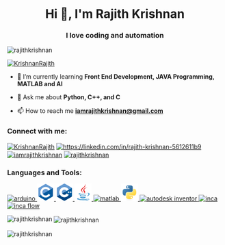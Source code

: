 <h1 align="center">Hi 👋, I'm Rajith Krishnan</h1>
<h3 align="center">I love coding and automation</h3>

<p align="left"> <img src="https://komarev.com/ghpvc/?username=rajithkrishnan&label=Profile%20views&color=0e75b6&style=flat" alt="rajithkrishnan" /> </p>

<p align="left"> <a href="https://twitter.com/KrishnanRajith" target="blank"><img src="https://img.shields.io/twitter/follow/KrishnanRajith?logo=twitter&style=for-the-badge" alt="KrishnanRajith" /></a> </p>

- 🌱 I’m currently learning **Front End Development, JAVA Programming, MATLAB and AI**

- 💬 Ask me about **Python, C++, and C**

- 📫 How to reach me **iamrajithkrishnan@gmail.com**

<h3 align="left">Connect with me:</h3>
<p align="left">
<a href="https://twitter.com/KrishnanRajith" target="blank"><img align="center" src="https://raw.githubusercontent.com/rahuldkjain/github-profile-readme-generator/master/src/images/icons/Social/twitter.svg" alt="KrishnanRajith" height="30" width="40" /></a>
<a href="https://linkedin.com/in/rajith-krishnan-5612611b9" target="blank"><img align="center" src="https://raw.githubusercontent.com/rahuldkjain/github-profile-readme-generator/master/src/images/icons/Social/linked-in-alt.svg" alt="https://linkedin.com/in/rajith-krishnan-5612611b9" height="30" width="40" /></a>
<a href="https://instagram.com/iamrajithkrishnan" target="blank"><img align="center" src="https://raw.githubusercontent.com/rahuldkjain/github-profile-readme-generator/master/src/images/icons/Social/instagram.svg" alt="iamrajithkrishnan" height="30" width="40" /></a>
<a href="https://www.hackerrank.com/rajithkrishnan" target="blank"><img align="center" src="https://raw.githubusercontent.com/rahuldkjain/github-profile-readme-generator/master/src/images/icons/Social/hackerrank.svg" alt="rajithkrishnan" height="30" width="40" /></a>

<h3 align="left">Languages and Tools:</h3>
<p align="left"> <a href="https://www.arduino.cc/" target="_blank" rel="noreferrer"> <img src="https://cdn.worldvectorlogo.com/logos/arduino-1.svg" alt="arduino" width="40" height="40"/> </a> <a href="https://www.cprogramming.com/" target="_blank" rel="noreferrer"> <img src="https://raw.githubusercontent.com/devicons/devicon/master/icons/c/c-original.svg" alt="c" width="40" height="40"/> </a> <a href="https://www.w3schools.com/cpp/" target="_blank" rel="noreferrer"> <img src="https://raw.githubusercontent.com/devicons/devicon/master/icons/cplusplus/cplusplus-original.svg" alt="cplusplus" width="40" height="40"/> </a> <a href="https://www.java.com" target="_blank" rel="noreferrer"> <img src="https://raw.githubusercontent.com/devicons/devicon/master/icons/java/java-original.svg" alt="java" width="40" height="40"/> </a> <a href="https://www.mathworks.com/" target="_blank" rel="noreferrer"> <img src="https://upload.wikimedia.org/wikipedia/commons/2/21/Matlab_Logo.png" alt="matlab" width="40" height="40"/> </a> <a href="https://www.python.org" target="_blank" rel="noreferrer"> <img src="https://raw.githubusercontent.com/devicons/devicon/master/icons/python/python-original.svg" alt="python" width="40" height="40"/> </a> <a href="https://www.autodesk.com/products/inventor/overview" target="_blank" rel="noreferrer"> <img src="https://commons.wikimedia.org/wiki/File:Autodesk_Logo_2021.svg#/media/File:Autodesk_Logo_2021.svg" alt="autodesk inventor" width="40" height="40"/> </a> <a href="https://www.inca.com/" target="_blank" rel="noreferrer"> <img src="https://www.example.com/inca-logo.svg" alt="inca" width="40" height="40"/> </a> <a href="https://www.incaflow.com/" target="_blank" rel="noreferrer"> <img src="https://www.example.com/inca-flow-logo.svg" alt="inca flow" width="40" height="40"/> </a> </p>

<p><img align="left" src="https://github-readme-stats.vercel.app/api/top-langs?username=rajithkrishnan&show_icons=true&locale=en&layout=compact" alt="rajithkrishnan" /></p>

<p>&nbsp;<img align="center" src="https://github-readme-stats.vercel.app/api?username=rajithkrishnan&show_icons=true&locale=en" alt="rajithkrishnan" /></p>

<p><img align="center" src="https://github-readme-streak-stats.herokuapp.com/?user=rajithkrishnan&" alt="rajithkrishnan" /></p>
